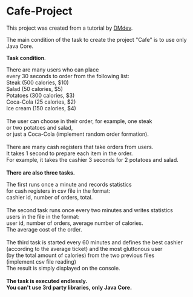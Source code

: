 # Cafe-Project

This project was created from a tutorial by <a href="https://youtu.be/FupraCHrD-w1" > DMdev</a>. <br>

The main condition of the task to create the project "Cafe" is to use only Java Core.<br>

**Task condition**.<br>

There are many users who can place<br>
every 30 seconds to order from the following list:<br>
Steak (500 calories, $10)<br>
Salad (50 calories, $5)<br>
Potatoes (300 calories, $3)<br>
Coca-Cola (25 calories, $2)<br>
Ice cream (150 calories, $4)<br>
<br>
The user can choose in their order, for example, one steak <br>
or two potatoes and salad, <br>
or just a Coca-Cola (implement random order formation).<br>
<br>
There are many cash registers that take orders from users. <br>
It takes 1 second to prepare each item in the order. <br>
For example, it takes the cashier 3 seconds for 2 potatoes and salad. <br>
<br>
**There are also three tasks.** <br>

The first runs once a minute and records statistics<br>
for cash registers in csv file in the format:<br>
cashier id, number of orders, total. <br>
<br>
The second task runs once every two minutes and writes statistics<br>
users in the file in the format:<br>
user id, number of orders, average number of calories. <br>
The average cost of the order. <br>
<br>
The third task is started every 60 minutes and defines the best cashier<br>
(according to the average ticket) and the most gluttonous user<br>
(by the total amount of calories) from the two previous files<br>
(implement csv file reading)<br>
The result is simply displayed on the console. <br>
<br>
**The task is executed endlessly. <br>
You can't use 3rd party libraries, only Java Core.**<br>
<br>




